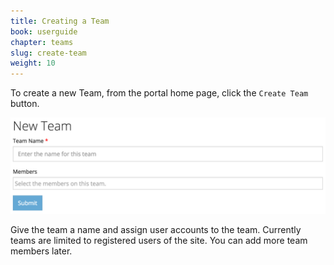 ```yaml
---
title: Creating a Team
book: userguide
chapter: teams
slug: create-team
weight: 10
---
```

To create a new Team, from the portal home page, click the ```Create Team``` button.

![](/assets/img/userguide/userguide-team-create.png)

Give the team a name and assign user accounts to the team. Currently teams are limited to registered users of the site. You can add more team members later.
